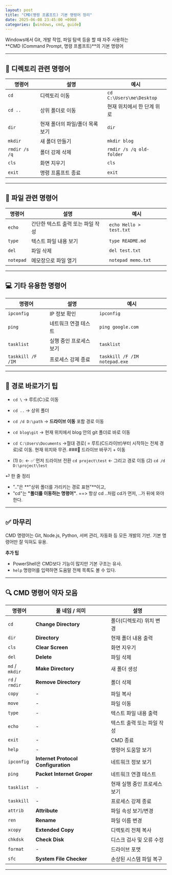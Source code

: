 ```yaml
---
layout: post
title: "CMD(명령 프롬프트) 기본 명령어 정리"
date: 2025-06-08 23:45:00 +0900
categories: [windows, cmd, guide]
---
```


Windows에서 Git, 개발 작업, 파일 탐색 등을 할 때 자주 사용하는  
**CMD (Command Prompt, 명령 프롬프트)**의 기본 명령어

---

## 📂 디렉토리 관련 명령어

| 명령어 | 설명 | 예시 |
|--------|------|------|
| `cd` | 디렉토리 이동 | `cd C:\Users\me\Desktop` |
| `cd ..` | 상위 폴더로 이동 | 현재 위치에서 한 단계 위로 |
| `dir` | 현재 폴더의 파일/폴더 목록 보기 | `dir` |
| `mkdir` | 새 폴더 만들기 | `mkdir blog` |
| `rmdir /s /q` | 폴더 강제 삭제 | `rmdir /s /q old-folder` |
| `cls` | 화면 지우기 | `cls` |
| `exit` | 명령 프롬프트 종료 | `exit` |

---

## 📄 파일 관련 명령어

| 명령어 | 설명 | 예시 |
|--------|------|------|
| `echo` | 간단한 텍스트 출력 또는 파일 작성 | `echo Hello > test.txt` |
| `type` | 텍스트 파일 내용 보기 | `type README.md` |
| `del` | 파일 삭제 | `del test.txt` |
| `notepad` | 메모장으로 파일 열기 | `notepad memo.txt` |

---

## 💻 기타 유용한 명령어

| 명령어 | 설명 | 예시 |
|--------|------|------|
| `ipconfig` | IP 정보 확인 | `ipconfig` |
| `ping` | 네트워크 연결 테스트 | `ping google.com` |
| `tasklist` | 실행 중인 프로세스 보기 | `tasklist` |
| `taskkill /F /IM` | 프로세스 강제 종료 | `taskkill /F /IM notepad.exe` |

---

## 📍 경로 바로가기 팁

- `cd \` → 루트(C:\)로 이동  
- `cd ..` → 상위 폴더  
- `cd /d D:\path` → **드라이브 이동** 포함 경로 이동

- `cd blog\git` → 현재 위치에서 blog 안의 git 폴더로 바로 이동
- `cd C:\Users\Documents` →절대 경로( = 루트(C드라이브)부터 시작하는 전체 경로)로 이동.
                             현재 위치와 무관.
###📌 드라이브 바꾸기 + 이동
 - (1) `D:`                  ← ✅ 먼저 드라이브 전환
       `cd project\test`     ← 그리고 경로 이동
   (2) `cd /d D:\project\test`


⏎ 한 줄 정리
 - ".."은 **"상위 폴더를 가리키는 경로 표현"**이고,
 - "cd"는 **"폴더를 이동하는 명령어"**.
==> 항상 cd ..처럼 cd가 먼저, ..가 뒤에 와야 한다.


---

## ✅ 마무리

CMD 명령어는 Git, Node.js, Python, 서버 관리, 자동화 등 모든 개발의 기반.
기본 명령어만 잘 익혀도 유용.

**추가 팁**  
- PowerShell은 CMD보다 기능이 많지만 기본 구조는 유사.  
- `help` 명령어를 입력하면 도움말 전체 목록도 볼 수 있다.

---

## 🔍 CMD 명령어 약자 모음

| 명령어 | 풀 네임 / 의미 | 설명 |
|--------|------------------|------|
| `cd`   | **Change Directory** | 폴더(디렉토리) 위치 변경 |
| `dir`  | **Directory** | 현재 폴더 내용 출력 |
| `cls`  | **Clear Screen** | 화면 지우기 |
| `del`  | **Delete** | 파일 삭제 |
| `md` / `mkdir` | **Make Directory** | 새 폴더 생성 |
| `rd` / `rmdir` | **Remove Directory** | 폴더 삭제 |
| `copy` | - | 파일 복사 |
| `move` | - | 파일 이동 |
| `type` | - | 텍스트 파일 내용 출력 |
| `echo` | - | 텍스트 출력 또는 파일 작성 |
| `exit` | - | CMD 종료 |
| `help` | - | 명령어 도움말 보기 |
| `ipconfig` | **Internet Protocol Configuration** | 네트워크 정보 보기 |
| `ping` | **Packet Internet Groper** | 네트워크 연결 테스트 |
| `tasklist` | - | 현재 실행 중인 프로세스 보기 |
| `taskkill` | - | 프로세스 강제 종료 |
| `attrib` | **Attribute** | 파일 속성 보기/변경 |
| `ren` | **Rename** | 파일 이름 변경 |
| `xcopy` | **Extended Copy** | 디렉토리 전체 복사 |
| `chkdsk` | **Check Disk** | 디스크 검사 및 오류 수정 |
| `format` | - | 드라이브 포맷 |
| `sfc` | **System File Checker** | 손상된 시스템 파일 복구 |

---
